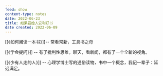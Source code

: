 ```yaml
---
feed: show
content-type: notes
date: 2022-06-23
title: 如果要给人安利好书
date created: 2022-06-09
---
```


[[《如何阅读一本书》]]-- 常看常新，工具书之母

[[《学会提问》]] -- 有了批判性思维，聊天，看新闻，都有了一个全新的视角。

[[《少有人走的人》]] -- 心理学博士写的通俗读物，书中一个概念，我记一辈子：延迟满足。
